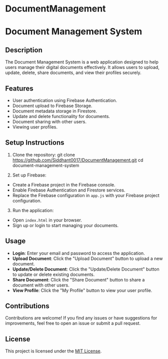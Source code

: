 # DocumentManagement
# Document Management System

## Description
The Document Management System is a web application designed to help users manage their digital documents effectively. It allows users to upload, update, delete, share documents, and view their profiles securely.

## Features
- User authentication using Firebase Authentication.
- Document upload to Firebase Storage.
- Document metadata storage in Firestore.
- Update and delete functionality for documents.
- Document sharing with other users.
- Viewing user profiles.

## Setup Instructions
1. Clone the repository:
git clone https://github.com/Siddhant0017/DocumentManagement.git
cd document-management-system

2. Set up Firebase:
- Create a Firebase project in the Firebase console.
- Enable Firebase Authentication and Firestore services.
- Replace the Firebase configuration in `app.js` with your Firebase project configuration.

3. Run the application:
- Open `index.html` in your browser.
- Sign up or login to start managing your documents.

## Usage
- **Login**: Enter your email and password to access the application.
- **Upload Document**: Click the "Upload Document" button to upload a new document.
- **Update/Delete Document**: Click the "Update/Delete Document" button to update or delete existing documents.
- **Share Document**: Click the "Share Document" button to share a document with other users.
- **View Profile**: Click the "My Profile" button to view your user profile.

## Contributions
Contributions are welcome! If you find any issues or have suggestions for improvements, feel free to open an issue or submit a pull request.

## License
This project is licensed under the [MIT License](LICENSE).
